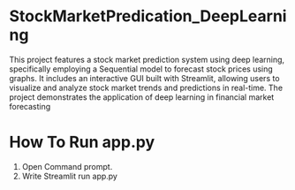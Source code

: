 # StockMarketPredication_DeepLearning
This project features a stock market prediction system using deep learning, specifically employing a Sequential model to forecast stock prices using graphs. It includes an interactive GUI built with Streamlit, allowing users to visualize and analyze stock market trends and predictions in real-time. The project demonstrates the application of deep learning in financial market forecasting
# How To Run app.py
1. Open Command prompt.
2. Write Streamlit run app.py
